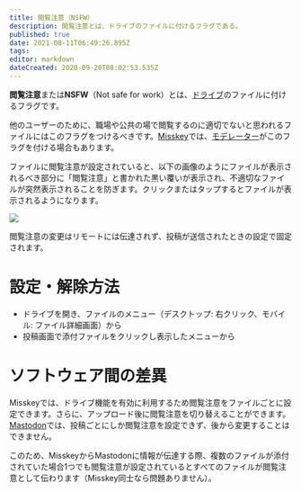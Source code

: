 ```yaml
---
title: 閲覧注意（NSFW）
description: 閲覧注意とは、ドライブのファイルに付けるフラグである。
published: true
date: 2021-08-11T06:49:26.895Z
tags: 
editor: markdown
dateCreated: 2020-09-20T08:02:53.535Z
---
```


**閲覧注意**または**NSFW**（Not safe for work）とは、[ドライブ](/function/drive)のファイルに付けるフラグです。

他のユーザーのために、職場や公共の場で閲覧するのに適切でないと思われるファイルにはこのフラグをつけるべきです。[Misskey](/software/misskey)では、[モデレーター](/function/moderator)がこのフラグを付ける場合もあります。

ファイルに閲覧注意が設定されていると、以下の画像のようにファイルが表示されるべき部分に「閲覧注意」と書かれた黒い覆いが表示され、不適切なファイルが突然表示されることを防ぎます。クリックまたはタップするとファイルが表示されるようになります。

![](https://pd2.arkjp.net/misskey/drive/1f1bd999-6d46-4896-9a62-f68360f6acc4.png)

閲覧注意の変更はリモートには伝達されず、投稿が送信されたときの設定で固定されます。

# 設定・解除方法
- ドライブを開き、ファイルのメニュー（デスクトップ: 右クリック、モバイル: ファイル詳細画面）から
- 投稿画面で添付ファイルをクリックし表示したメニューから

# ソフトウェア間の差異
Misskeyでは、ドライブ機能を有効に利用するため閲覧注意をファイルごとに設定できます。さらに、アップロード後に閲覧注意を切り替えることができます。
[Mastodon](/software/mastodon)では、投稿ごとにしか閲覧注意を設定できず、後から変更することはできません。

このため、MisskeyからMastodonに情報が伝達する際、複数のファイルが添付されていた場合1つでも閲覧注意が設定されているとすべてのファイルが閲覧注意として伝わります（Misskey同士なら問題ありません）。

